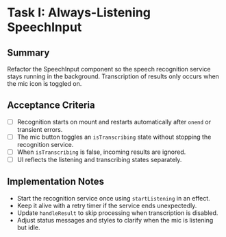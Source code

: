# Task I: Always-Listening SpeechInput

## Summary
Refactor the SpeechInput component so the speech recognition service stays running in the background. Transcription of results only occurs when the mic icon is toggled on.

## Acceptance Criteria
- [ ] Recognition starts on mount and restarts automatically after `onend` or transient errors.
- [ ] The mic button toggles an `isTranscribing` state without stopping the recognition service.
- [ ] When `isTranscribing` is false, incoming results are ignored.
- [ ] UI reflects the listening and transcribing states separately.

## Implementation Notes
- Start the recognition service once using `startListening` in an effect.
- Keep it alive with a retry timer if the service ends unexpectedly.
- Update `handleResult` to skip processing when transcription is disabled.
- Adjust status messages and styles to clarify when the mic is listening but idle.
